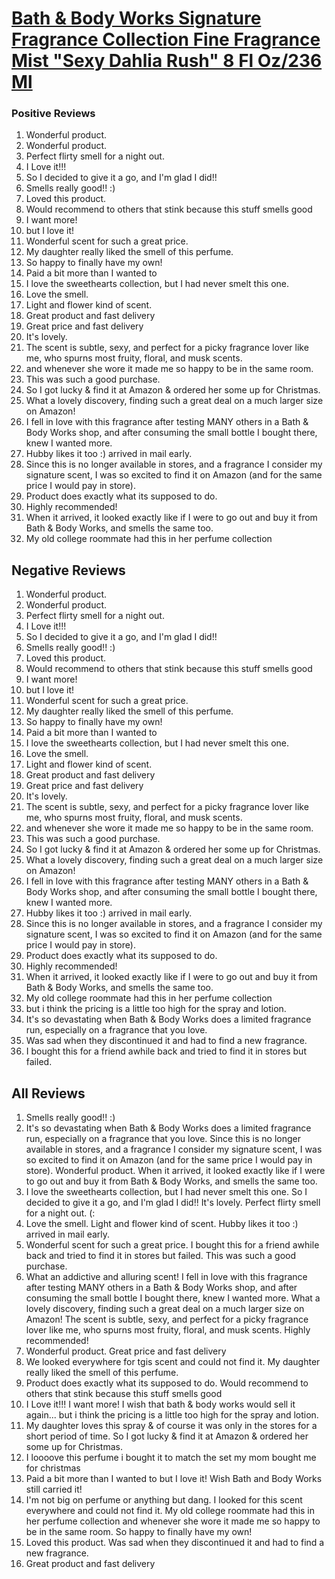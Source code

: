 # [Bath &amp; Body Works Signature Fragrance Collection Fine Fragrance Mist &quot;Sexy Dahlia Rush&quot; 8 Fl Oz/236 Ml](https://products.checkmycream.com/products/Bath-and-Body-Works-Signature-Fragrance-Collection-Fine-Fragrance-Mist-&quot;Sexy-Dahlia-Rush&quot;-8-Fl-Oz236-Ml.html)

### Positive Reviews

<ol>
      <li>Wonderful product.</li>
      <li>Wonderful product.</li>
      <li>Perfect flirty smell for a night out.</li>
      <li>I Love it!!!</li>
      <li>So I decided to give it a go, and I&#x27;m glad I did!!</li>
      <li>Smells really good!! :)</li>
      <li>Loved this product.</li>
      <li>Would recommend to others that stink because this stuff smells good</li>
      <li>I want more!</li>
      <li>but I love it!</li>
      <li>Wonderful scent for such a great price.</li>
      <li>My daughter really liked the smell of this perfume.</li>
      <li>So happy to finally have my own!</li>
      <li>Paid a bit more than I wanted to</li>
      <li>I love the sweethearts collection, but I had never smelt this one.</li>
      <li>Love the smell.  </li>
      <li>Light and flower kind of scent.  </li>
      <li>Great product and fast delivery</li>
      <li>Great price and fast delivery</li>
      <li>It&#x27;s lovely.</li>
      <li>The scent is subtle, sexy, and perfect for a picky fragrance lover like me, who spurns most fruity, floral, and musk scents.</li>
      <li>and whenever she wore it made me so happy to be in the same room.</li>
      <li>This was such a good purchase.</li>
      <li>So I got lucky &amp; find it at Amazon &amp; ordered her some up for Christmas.</li>
      <li>What a lovely discovery, finding such a great deal on a much larger size on Amazon!</li>
      <li>I fell in love with this fragrance after testing MANY others in a Bath &amp; Body Works shop, and after consuming the small bottle I bought there, knew I wanted more.</li>
      <li>Hubby likes it too :) arrived in mail early.</li>
      <li>Since this is no longer available in stores, and a fragrance I consider my signature scent, I was so excited to find it on Amazon (and for the same price I would pay in store).</li>
      <li>Product does exactly what its supposed to do.  </li>
      <li>Highly recommended!</li>
      <li>When it arrived, it looked exactly like if I were to go out and buy it from Bath &amp; Body Works, and smells the same too.</li>
      <li>My old college roommate had this in her perfume collection</li>
</ol>


<h2>Negative Reviews</h2>
<ol>
<li> Wonderful product.</li>
<li> Wonderful product.</li>
<li> Perfect flirty smell for a night out.</li>
<li> I Love it!!!</li>
<li> So I decided to give it a go, and I&#x27;m glad I did!!</li>
<li> Smells really good!! :)</li>
<li> Loved this product.</li>
<li> Would recommend to others that stink because this stuff smells good</li>
<li> I want more!</li>
<li> but I love it!</li>
<li> Wonderful scent for such a great price.</li>
<li> My daughter really liked the smell of this perfume.</li>
<li> So happy to finally have my own!</li>
<li> Paid a bit more than I wanted to</li>
<li> I love the sweethearts collection, but I had never smelt this one.</li>
<li> Love the smell.  </li>
<li> Light and flower kind of scent.  </li>
<li> Great product and fast delivery</li>
<li> Great price and fast delivery</li>
<li> It&#x27;s lovely.</li>
<li> The scent is subtle, sexy, and perfect for a picky fragrance lover like me, who spurns most fruity, floral, and musk scents.</li>
<li> and whenever she wore it made me so happy to be in the same room.</li>
<li> This was such a good purchase.</li>
<li> So I got lucky &amp; find it at Amazon &amp; ordered her some up for Christmas.</li>
<li> What a lovely discovery, finding such a great deal on a much larger size on Amazon!</li>
<li> I fell in love with this fragrance after testing MANY others in a Bath &amp; Body Works shop, and after consuming the small bottle I bought there, knew I wanted more.</li>
<li> Hubby likes it too :) arrived in mail early.</li>
<li> Since this is no longer available in stores, and a fragrance I consider my signature scent, I was so excited to find it on Amazon (and for the same price I would pay in store).</li>
<li> Product does exactly what its supposed to do.  </li>
<li> Highly recommended!</li>
<li> When it arrived, it looked exactly like if I were to go out and buy it from Bath &amp; Body Works, and smells the same too.</li>
<li> My old college roommate had this in her perfume collection</li>
<li> but i think the pricing is a little too high for the spray and lotion.</li>
<li> It&#x27;s so devastating when Bath &amp; Body Works does a limited fragrance run, especially on a fragrance that you love.</li>
<li> Was sad when they discontinued it and had to find a new fragrance.</li>
<li> I bought this for a friend awhile back and tried to find it in stores but failed.</li>
</ol>

<h2>All Reviews</h2>

<ol>
    <li> Smells really good!! :)</li>
    <li> It&#x27;s so devastating when Bath &amp; Body Works does a limited fragrance run, especially on a fragrance that you love. Since this is no longer available in stores, and a fragrance I consider my signature scent, I was so excited to find it on Amazon (and for the same price I would pay in store). Wonderful product. When it arrived, it looked exactly like if I were to go out and buy it from Bath &amp; Body Works, and smells the same too.</li>
    <li> I love the sweethearts collection, but I had never smelt this one. So I decided to give it a go, and I&#x27;m glad I did!! It&#x27;s lovely. Perfect flirty smell for a night out. (:</li>
    <li> Love the smell.  Light and flower kind of scent.  Hubby likes it too :) arrived in mail early.</li>
    <li> Wonderful scent for such a great price. I bought this for a friend awhile back and tried to find it in stores but failed. This was such a good purchase.</li>
    <li> What an addictive and alluring scent! I fell in love with this fragrance after testing MANY others in a Bath &amp; Body Works shop, and after consuming the small bottle I bought there, knew I wanted more. What a lovely discovery, finding such a great deal on a much larger size on Amazon! The scent is subtle, sexy, and perfect for a picky fragrance lover like me, who spurns most fruity, floral, and musk scents. Highly recommended!</li>
    <li> Wonderful product. Great price and fast delivery</li>
    <li> We looked everywhere for tgis scent and could not find it. My daughter really liked the smell of this perfume.</li>
    <li> Product does exactly what its supposed to do.  Would recommend to others that stink because this stuff smells good</li>
    <li> I Love it!!! I want more! I wish that bath &amp; body works would sell it again... but i think the pricing is a little too high for the spray and lotion.</li>
    <li> My daughter loves this spray &amp; of course it was only in the stores for a short period of time. So I got lucky &amp; find it at Amazon &amp; ordered her some up for Christmas.</li>
    <li> I loooove this perfume i bought it to match the set my mom bought me for christmas</li>
    <li> Paid a bit more than I wanted to but I love it! Wish Bath and Body Works still carried it!</li>
    <li> I&#x27;m not big on perfume or anything but dang. I looked for this scent everywhere and could not find it. My old college roommate had this in her perfume collection and whenever she wore it made me so happy to be in the same room. So happy to finally have my own!</li>
    <li> Loved this product. Was sad when they discontinued it and had to find a new fragrance.</li>
    <li> Great product and fast delivery</li>
</ol>




